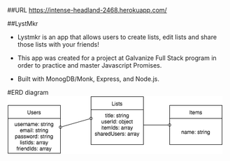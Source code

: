 ##URL
https://intense-headland-2468.herokuapp.com/

##LystMkr
- Lystmkr is an app that allows users to create lists, edit lists and share those lists with your friends!

- This app was created for a project at Galvanize Full Stack program in order to practice and master Javascript Promises.

- Built with MonogDB/Monk, Express, and Node.js.

#ERD diagram
![](public/images/listmaker.png)
